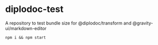 # diplodoc-test

A repository to test bundle size for @diplodoc/transform and @gravity-ui/markdown-editor

`npm i && npm start`
